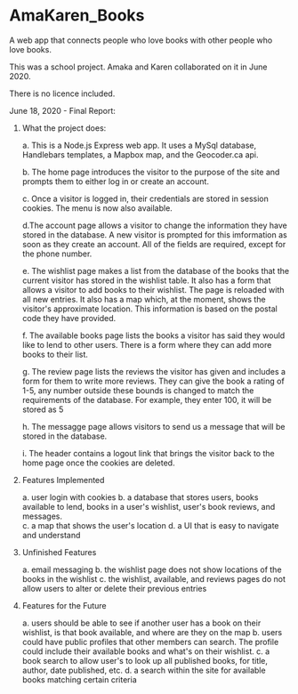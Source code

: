 # AmaKaren_Books

A web app that connects people who love books with other people who love books.

This was a school project. Amaka and Karen collaborated on it in June 2020.

There is no licence included.

June 18, 2020 - Final Report:

1. What the project does:

   a. This is a Node.js Express web app. It uses a MySql database, Handlebars templates, a Mapbox map, and the Geocoder.ca api.

   b. The home page introduces the visitor to the purpose of the site and prompts them to either log in or create an account.

   c. Once a visitor is logged in, their credentials are stored in session cookies. The menu is now also available.

   d.The account page allows a visitor to change the information they have stored in the database. A new visitor is prompted for this imformation as soon as they create an account. All of the fields are required, except for the phone number.

   e. The wishlist page makes a list from the database of the books that the current visitor has stored in the wishlist table. It also has a form that allows a visitor to add books to their wishlist. The page is reloaded with all new entries. It also has a map which, at the moment, shows the visitor's approximate location. This information is based on the postal code they have provided.

   f. The available books page lists the books a visitor has said they would like to lend to other users. There is a form where they can add more books to their list.

   g. The review page lists the reviews the visitor has given and includes a form for them to write more reviews. They can give the book a rating of 1-5, any number outside these bounds is changed to match the requirements of the database. For example, they enter 100, it will be stored as 5

   h. The messagge page allows visitors to send us a message that will be stored in the database.

   i. The header contains a logout link that brings the visitor back to the home page once the cookies are deleted.

2. Features Implemented

   a. user login with cookies
   b. a database that stores users, books available to lend, books in a user's wishlist, user's book reviews, and messages.  
   c. a map that shows the user's location
   d. a UI that is easy to navigate and understand

3. Unfinished Features

   a. email messaging
   b. the wishlist page does not show locations of the books in the wishlist
   c. the wishlist, available, and reviews pages do not allow users to alter or delete their previous entries

4. Features for the Future

   a. users should be able to see if another user has a book on their wishlist, is that book available, and where are they on the map
   b. users could have public profiles that other members can search. The profile could include their available books and what's on their wishlist.
   c. a book search to allow user's to look up all published books, for title, author, date published, etc.
   d. a search within the site for available books matching certain criteria
